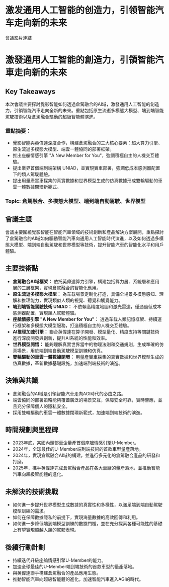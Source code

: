 # 激发通用人工智能的创造力，引领智能汽车走向新的未来
[會議影片連結](https://www.nvidia.com/gtc/session-catalog/?search=%E6%BF%80%E5%8F%91%E9%80%9A%E7%94%A8%E4%BA%BA%E5%B7%A5%E6%99%BA%E8%83%BD%E7%9A%84%E5%88%9B%E9%80%A0%E5%8A%9B%EF%BC%8C%E5%BC%95%E9%A2%86%E6%99%BA%E8%83%BD%E6%B1%BD%E8%BD%A6%E8%B5%B0%E5%90%91%E6%96%B0%E7%9A%84%E6%9C%AA%E6%9D%A5&tab.catalogallsessionstab=16566177511100015Kus#/session/1727585777545001t0fR)
# 激發通用人工智能的創造力，引領智能汽車走向新的未來

## Key Takeaways
本次會議主要探討覺影智能如何透過倉駕融合的AI域，激發通用人工智能的創造力，引領智能汽車走向全新的未來。重點包括原生流逝多模態大模型、端到端智能駕駛技術以及倉駕融合驅動的超級智能體演進。
### 重點摘要：
*   覺影智能與英偉達深度合作，構建倉駕融合的三大核心要素：超大算力引擎、原生流逝多模態大模型、端雲一體協同的部署框架。
*   推出座艙情感引擎 "A New Member for You"，強調積極自主的人機交互體驗。
*   提出業界首個端到端架構 UNIAD，並實現實車部署，強調低成本感測器配置下的類人駕駛體驗。
*   提出用量產實車採集的真實數據和世界模型生成的仿真數據形成雙輪驅動的車雲一體數據閉環新範式。
### Topic: 倉駕融合、多模態大模型、端到端自動駕駛、世界模型

## 會議主題
會議主要圍繞覺影智能在智能汽車領域的技術創新和產品解決方案展開，重點探討了倉駕融合的AI域如何驅動智能汽車向通用人工智能時代演進，以及如何透過多模態大模型、端到端自動駕駛和世界模型等技術，提升智能汽車的智能化水平和用戶體驗。

## 主要技術點
*   **倉駕融合AI域框架：** 依托英偉達算力引擎，構建包括算力層、系統層和應用層的三層框架，實現倉駕融合的智能化應用。
*   **原生流逝多模態大模型：** 為车载場景定制化打造，具備全場景多模態感知、理解和推理能力，實現類似人類的視覺、聽覺和觸覺能力。
*   **端到端智能駕駛技術 UNIAD：** 不依賴高精度地圖和激光雷達，僅通過低成本感測器配置，實現類人駕駛體驗。
*   **座艙情感引擎 "A New Member for You"：** 透過车载人類記憶框架、持續運行框架和多模態大模型服務，打造積極自主的人機交互體驗。
*   **AI推理加速引擎：** 聯合英偉達在算子開發、模型量化、精度支持等關鍵技術進行深度開發與創新，提升AI系統的性能和效率。
*   **世界模型開悟：** 能夠理解真實世界當中的物理法則和交通規則，生成準確的仿真場景，用於端到端自動駕駛模型訓練和仿真。
*   **雙輪驅動的車雲一體數據閉環：** 用量產實車採集的真實數據和世界模型生成的仿真數據，革新數據基礎設施，加速端到端技術的演進。

## 決策與共識
*   倉駕融合的AI域是引領智能汽車走向AGI時代的必由之路。
*   端雲協同的部署策略能夠覆蓋廣泛的場景交互，保障安全可靠，實時響應，並且充分保障個人的隱私安全。
*   採用雙輪驅動的車雲一體數據閉環新範式，加速端到端技術的演進。

## 時間規劃與里程碑
*   2023年底，某國內頭部車企量產首個座艙情感引擎U-Member。
*   2024年，全球最佳的U-Member端到端技術的首款車型量產落地。
*   2024年，實現倉駕融合AI域的構建，並進行多元化的倉駕融合產品的研發和打磨。
*   2025年，攜手英偉達完成倉駕融合產品在各大車廠的量產落地，並推動智能汽車向超級智能體的進化。

## 未解決的技術挑戰
*   如何進一步提升世界模型生成數據的真實性和多樣性，以滿足端到端自動駕駛模型訓練的需求。
*   如何在保障數據隱私的前提下，實現海量數據的高效回傳和利用。
*   如何進一步降低端到端模型訓練的數據門檻，並在充分探索各種可能性的基礎上有望實現超越人類的駕駛表現。

## 後續行動計劃
*   持續迭代升級座艙情感引擎U-Member的能力。
*   加速全球最佳的U-Member端到端技術的首款車型的量產落地。
*   與英偉達聯手構建倉駕融合的產品應用生態。
*   推動智能汽車向超級智能體的進化，加速智能汽車進入AGI的時代。
